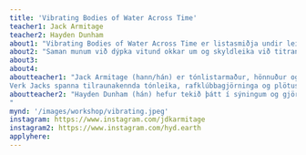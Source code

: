 ```yaml
---
title: 'Vibrating Bodies of Water Across Time'
teacher1: Jack Armitage
teacher2: Hayden Dunham
about1: "Vibrating Bodies of Water Across Time er listasmiðja undir leiðslu Jack Armitage og Hayden Dunham. Smiðjan skoðar getu vatns til að tengja ólíkar tímalínur og æviskeið og sameina sjálfan sig í fortíð, nútíð og framtíð. Vatnið innra með okkur og vatnið sem umlykur okkur er bæði fornt og nýtt. Stundum er það geymt í milljónir ára inni í steinum neðanjarðar, aðeins til að koma upp aftur og gufa upp í andrúmsloftið, eða þéttast sem dropi á laufblaði. Líkamar þessarar jarðar, þar á meðal okkar eigin, eru vatn í eðli sínu og að magna þá upp og enduróma getur leitt til djúpstæðra umbreytinga."
about2: "Saman munum við dýpka vitund okkar um og skyldleika við titrandi vatnslíkama með tímanum, með æfingum sem taka innblástur frá andlegum ferðalögum, tímaflakki, flæðandi tímalínum, innra barni og framtíðar sjálfsvinnu."
about3: 
about4: 
aboutteacher1: "Jack Armitage (hann/hán) er tónlistarmaður, hönnuður og tæknifræðingur búsettur í Reykjavík og stofnandi Afhverju Ekki - The Absolutely Everything Studio™️. Jack stundar rannsóknir við Intelligent Instruments Lab við Háskóla Íslands og er með doktorsgráðu í fjölmiðla- og listtækni frá Queen Mary háskólanum í London. 
Verk Jacks spanna tilraunakennda tónleika, rafklúbbagjörninga og plötusnúðasett, margmiðlunar-innsetningar, viðmótshönnun, hljóðhönnun, tónlistarframleiðslu, tónsmíðar og fleira. Verkefni Jack, Lil Data, er gefið út hjá PC Music útgáfufyrirtækinu og hann hefur verið meðframleiðandi í verkefnum með Charli XCX og Jónsa."
aboutteacher2: "Hayden Dunham (hán) hefur tekið þátt í sýningum og gjörningum á MoMA PS1, New York; New Museum, New York; Stofnun Louis Vuitton, París; Írska nútímalistasafnið, Dublin; Andrea Rosen Gallery, New York; Los Angeles og SIGNAL Gallery, Brooklyn. Transmutation, Company Gallery, New York (2022); Infinite Lift, Artist Curated Projects, Los Angeles (2021); Burns Blue, Company Gallery, New York (2019); Inside Darkness There Are No Lines, Times Square Space, New York (2018); og ekkert nafn engin hliðar hjá Artspace, Sydney, Ástralíu (2019). Dunham fæddist árið 1988 í Austin, TX, og býr og starfar nú í New York og Los Angeles.
"
mynd: '/images/workshop/vibrating.jpeg'
instagram: https://www.instagram.com/jdkarmitage
instagram2: https://www.instagram.com/hyd.earth
applyhere: 
---
```


